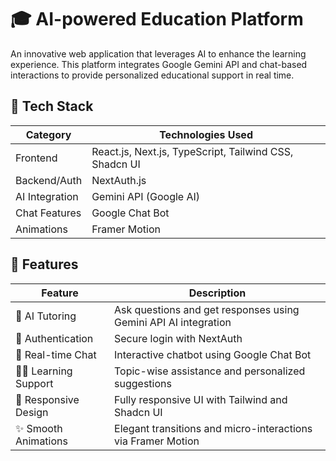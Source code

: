 # 🎓 AI-powered Education Platform

An innovative web application that leverages AI to enhance the learning experience. This platform integrates Google Gemini API and chat-based interactions to provide personalized educational support in real time.


## 🧰 Tech Stack

| Category          | Technologies Used                                                   |
|------------------|----------------------------------------------------------------------|
| Frontend         | React.js, Next.js, TypeScript, Tailwind CSS, Shadcn UI               |
| Backend/Auth     | NextAuth.js                                                          |
| AI Integration   | Gemini API (Google AI)                                               |
| Chat Features    | Google Chat Bot                                                      |
| Animations       | Framer Motion                                                        |


## 🚀 Features 

| Feature                   | Description                                                                 |
|---------------------------|-----------------------------------------------------------------------------|
| 🤖 AI Tutoring            | Ask questions and get responses using Gemini API AI integration             |
| 🔐 Authentication         | Secure login with NextAuth                                                  |
| 💬 Real-time Chat         | Interactive chatbot using Google Chat Bot                                   |
| 🧑‍🏫 Learning Support     | Topic-wise assistance and personalized suggestions                           |
| 📱 Responsive Design      | Fully responsive UI with Tailwind and Shadcn UI                             |
| ✨ Smooth Animations      | Elegant transitions and micro-interactions via Framer Motion                |




